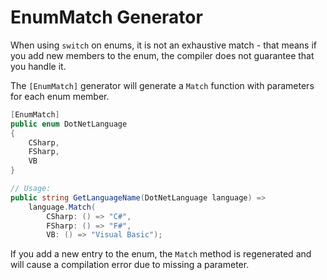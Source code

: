 # EnumMatch Generator

When using `switch` on enums, it is not an exhaustive match - that means if you add new members to the enum, the
compiler does not guarantee that you handle it.

The `[EnumMatch]` generator will generate a `Match` function with parameters for each enum member.

```csharp
[EnumMatch]
public enum DotNetLanguage
{
    CSharp,
    FSharp,
    VB
}

// Usage:
public string GetLanguageName(DotNetLanguage language) =>
    language.Match(
        CSharp: () => "C#",
        FSharp: () => "F#",
        VB: () => "Visual Basic");
```

If you add a new entry to the enum, the `Match` method is regenerated and will cause a compilation
error due to missing a parameter.